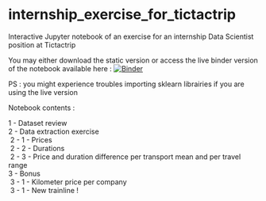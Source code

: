 # internship_exercise_for_tictactrip
Interactive Jupyter notebook of an exercise for an internship Data Scientist position at Tictactrip

You may either download the static version or access the live binder version of the notebook available here :
[![Binder](https://mybinder.org/badge_logo.svg)](https://mybinder.org/v2/gh/G4nnesh/internship_exercise_for_tictactrip/main?filepath=tictactrip_internship_exercise_El_Mehdi_CHOUHAM.ipynb)

PS : you might experience troubles importing sklearn librairies if you are using the live version

Notebook contents : 

1 - Dataset review\
2 - Data extraction exercise\
&nbsp;2 - 1 - Prices\
&nbsp;2 - 2 - Durations\
&nbsp;2 - 3 - Price and duration difference per transport mean and per travel range\
3 - Bonus\
&nbsp;3 - 1 - Kilometer price per company\
&nbsp;3 - 1 - New trainline !
